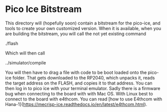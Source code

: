 # Pico Ice Bitstream

This directory will (hopefully soon) contain a bitstream for the
pico-ice, and tools to create your own customized version.  When it is
available, when you are building the bitstream, you will call the not
yet existing command

./flash

Which will then call

../simulator/compile

You will then have to drag a file with code to be boot loaded onto the
pico-ice folder.  That gets downloaded to the RP2040, which unpacks it,
reads the target address on the FLASH, and copies it to that address.
You can then log in to pico ice with your terminal emulator.  Sadly there is a
firmware bug when connecting to the board with with Mac OS.  With Linux best to connect to the board with e4thcom.  You can read [how to use E4thcom with Hana-1]{https://mecrisp-ice.readthedocs.io/en/latest/e4thcom.html).

